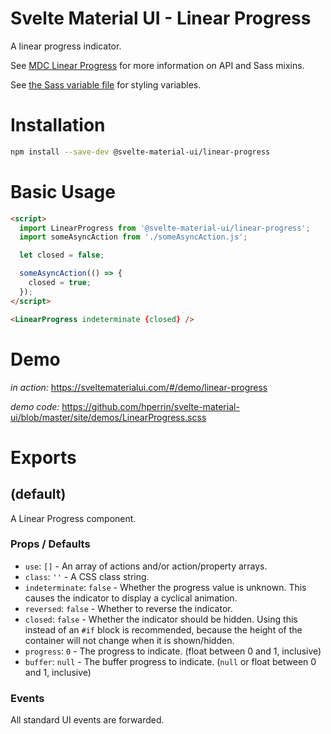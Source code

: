 # Svelte Material UI - Linear Progress

A linear progress indicator.

See [MDC Linear Progress](https://material.io/develop/web/components/linear-progress/) for more information on API and Sass mixins.

See [the Sass variable file](https://github.com/material-components/material-components-web/blob/v3.1.1/packages/mdc-linear-progress/_variables.scss) for styling variables.

# Installation

```sh
npm install --save-dev @svelte-material-ui/linear-progress
```

# Basic Usage

```html
<script>
  import LinearProgress from '@svelte-material-ui/linear-progress';
  import someAsyncAction from './someAsyncAction.js';

  let closed = false;

  someAsyncAction(() => {
    closed = true;
  });
</script>

<LinearProgress indeterminate {closed} />
```

# Demo

*in action:* https://sveltematerialui.com/#/demo/linear-progress

*demo code:* https://github.com/hperrin/svelte-material-ui/blob/master/site/demos/LinearProgress.scss

# Exports

## (default)

A Linear Progress component.

### Props / Defaults

* `use`: `[]` - An array of actions and/or action/property arrays.
* `class`: `''` - A CSS class string.
* `indeterminate`: `false` - Whether the progress value is unknown. This causes the indicator to display a cyclical animation.
* `reversed`: `false` - Whether to reverse the indicator.
* `closed`: `false` - Whether the indicator should be hidden. Using this instead of an `#if` block is recommended, because the height of the container will not change when it is shown/hidden.
* `progress`: `0` - The progress to indicate. (float between 0 and 1, inclusive)
* `buffer`: `null` - The buffer progress to indicate. (`null` or float between 0 and 1, inclusive)

### Events

All standard UI events are forwarded.
